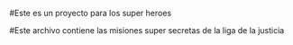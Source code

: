 #Este es un proyecto para los super heroes

#Este archivo contiene las misiones super secretas de la liga de la justicia

